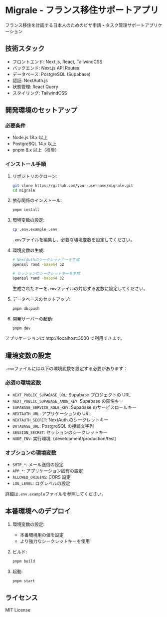 # Migrale - フランス移住サポートアプリ

フランス移住を計画する日本人のためのビザ申請・タスク管理サポートアプリケーション

## 技術スタック

- フロントエンド: Next.js, React, TailwindCSS
- バックエンド: Next.js API Routes
- データベース: PostgreSQL (Supabase)
- 認証: NextAuth.js
- 状態管理: React Query
- スタイリング: TailwindCSS

## 開発環境のセットアップ

### 必要条件

- Node.js 18.x 以上
- PostgreSQL 14.x 以上
- pnpm 8.x 以上（推奨）

### インストール手順

1. リポジトリのクローン:

   ```bash
   git clone https://github.com/your-username/migrale.git
   cd migrale
   ```

2. 依存関係のインストール:

   ```bash
   pnpm install
   ```

3. 環境変数の設定:

   ```bash
   cp .env.example .env
   ```

   `.env`ファイルを編集し、必要な環境変数を設定してください。

4. 環境変数の生成:

   ```bash
   # NextAuthのシークレットキーを生成
   openssl rand -base64 32

   # セッションのシークレットキーを生成
   openssl rand -base64 32
   ```

   生成されたキーを`.env`ファイルの対応する変数に設定してください。

5. データベースのセットアップ:

   ```bash
   pnpm db:push
   ```

6. 開発サーバーの起動:
   ```bash
   pnpm dev
   ```

アプリケーションは http://localhost:3000 で利用できます。

## 環境変数の設定

`.env`ファイルには以下の環境変数を設定する必要があります：

### 必須の環境変数

- `NEXT_PUBLIC_SUPABASE_URL`: Supabase プロジェクトの URL
- `NEXT_PUBLIC_SUPABASE_ANON_KEY`: Supabase の匿名キー
- `SUPABASE_SERVICE_ROLE_KEY`: Supabase のサービスロールキー
- `NEXTAUTH_URL`: アプリケーションの URL
- `NEXTAUTH_SECRET`: NextAuth のシークレットキー
- `DATABASE_URL`: PostgreSQL の接続文字列
- `SESSION_SECRET`: セッションのシークレットキー
- `NODE_ENV`: 実行環境（development/production/test）

### オプションの環境変数

- `SMTP_*`: メール送信の設定
- `APP_*`: アプリケーション固有の設定
- `ALLOWED_ORIGINS`: CORS 設定
- `LOG_LEVEL`: ログレベルの設定

詳細は`.env.example`ファイルを参照してください。

## 本番環境へのデプロイ

1. 環境変数の設定:

   - 本番環境用の値を設定
   - より強力なシークレットキーを使用

2. ビルド:

   ```bash
   pnpm build
   ```

3. 起動:
   ```bash
   pnpm start
   ```

## ライセンス

MIT License
